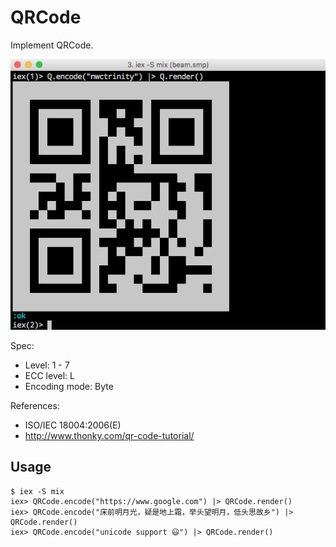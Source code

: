 # QRCode

Implement QRCode.

![demo](priv/demo.png)

Spec:
- Level: 1 - 7
- ECC level: L
- Encoding mode: Byte

References:
- ISO/IEC 18004:2006(E)
- http://www.thonky.com/qr-code-tutorial/

## Usage

```
$ iex -S mix
iex> QRCode.encode("https://www.google.com") |> QRCode.render()
iex> QRCode.encode("床前明月光，疑是地上霜，举头望明月，低头思故乡") |> QRCode.render()
iex> QRCode.encode("unicode support 😃") |> QRCode.render()
```

